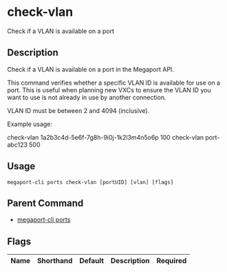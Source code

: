 # check-vlan

Check if a VLAN is available on a port

## Description

Check if a VLAN is available on a port in the Megaport API.

This command verifies whether a specific VLAN ID is available for use on a port. This is useful when planning new VXCs to ensure the VLAN ID you want to use is not already in use by another connection.

VLAN ID must be between 2 and 4094 (inclusive).

Example usage:

check-vlan 1a2b3c4d-5e6f-7g8h-9i0j-1k2l3m4n5o6p 100
check-vlan port-abc123 500



## Usage

```
megaport-cli ports check-vlan [portUID] [vlan] [flags]
```



## Parent Command

* [megaport-cli ports](megaport-cli_ports.md)




## Flags

| Name | Shorthand | Default | Description | Required |
|------|-----------|---------|-------------|----------|



